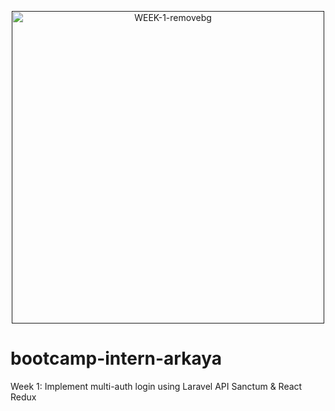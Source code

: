 <p align="center"><a href="" target="_blank"><img src="https://i.ibb.co/rp5vhgd/WEEK-1-removebg.png" alt="WEEK-1-removebg" border="0" width="500"></a></p>

# bootcamp-intern-arkaya
Week 1: Implement multi-auth login using Laravel API Sanctum & React Redux
